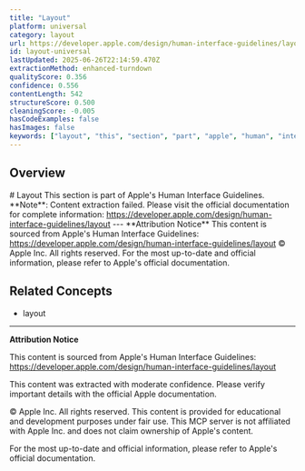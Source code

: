 ```yaml
---
title: "Layout"
platform: universal
category: layout
url: https://developer.apple.com/design/human-interface-guidelines/layout
id: layout-universal
lastUpdated: 2025-06-26T22:14:59.470Z
extractionMethod: enhanced-turndown
qualityScore: 0.356
confidence: 0.556
contentLength: 542
structureScore: 0.500
cleaningScore: -0.005
hasCodeExamples: false
hasImages: false
keywords: ["layout", "this", "section", "part", "apple", "human", "interface", "guidelines", "note", "content"]
---
```

## Overview

\# Layout This section is part of Apple's Human Interface Guidelines. \*\*Note\*\*: Content extraction failed. Please visit the official documentation for complete information: https://developer.apple.com/design/human-interface-guidelines/layout --- \*\*Attribution Notice\*\* This content is sourced from Apple's Human Interface Guidelines: https://developer.apple.com/design/human-interface-guidelines/layout © Apple Inc. All rights reserved. For the most up-to-date and official information, please refer to Apple's official documentation.

## Related Concepts

- layout

---

**Attribution Notice**

This content is sourced from Apple's Human Interface Guidelines: https://developer.apple.com/design/human-interface-guidelines/layout

This content was extracted with moderate confidence. Please verify important details with the official Apple documentation.

© Apple Inc. All rights reserved. This content is provided for educational and development purposes under fair use. This MCP server is not affiliated with Apple Inc. and does not claim ownership of Apple's content.

For the most up-to-date and official information, please refer to Apple's official documentation.
